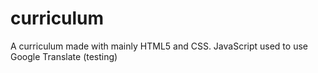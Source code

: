 # curriculum
A curriculum made with mainly HTML5 and CSS.
JavaScript used to use Google Translate (testing)
